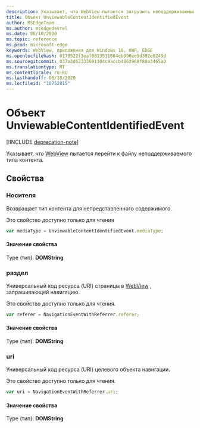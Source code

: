 ```yaml
---
description: Указывает, что WebView пытается загрузить неподдерживаемый файл.
title: Объект UnviewableContentIdentifiedEvent
author: MSEdgeTeam
ms.author: msedgedevrel
ms.date: 06/10/2020
ms.topic: reference
ms.prod: microsoft-edge
keywords: WebView, приложения для Windows 10, UWP, EDGE
ms.openlocfilehash: 0179522f3eaf0813531084eb996ee9d392e8249d
ms.sourcegitcommit: 037a2d62333691104c9accb4862968f80a3465a2
ms.translationtype: MT
ms.contentlocale: ru-RU
ms.lasthandoff: 06/18/2020
ms.locfileid: "10752015"
---
```

# Объект UnviewableContentIdentifiedEvent  

[!INCLUDE [deprecation-note](../includes/deprecation-note.md)]  

Указывает, что [WebView](../webview.md) пытается перейти к файлу неподдерживаемого типа контента.  

## Свойства  

### Носителя  

Возвращает тип контента для непредставленного содержимого.  

Это свойство доступно только для чтения  

```javascript
var mediaType = UnviewableContentIdentifiedEvent.mediaType;
```  

#### Значение свойства  

Type (тип): **DOMString**  

### раздел  

Универсальный код ресурса (URI) страницы в [WebView](../webview.md) , запрашивающей навигацию.  

Это свойство доступно только для чтения.  

```javascript
var referer = NavigationEventWithReferrer.referer;
```  

#### Значение свойства  

Type (тип): **DOMString**  

### uri  

Универсальный код ресурса (URI) целевого объекта навигации.  

Это свойство доступно только для чтения.  

```javascript
var uri = NavigationEventWithReferrer.uri;
```  

#### Значение свойства  

Type (тип): **DOMString**  
